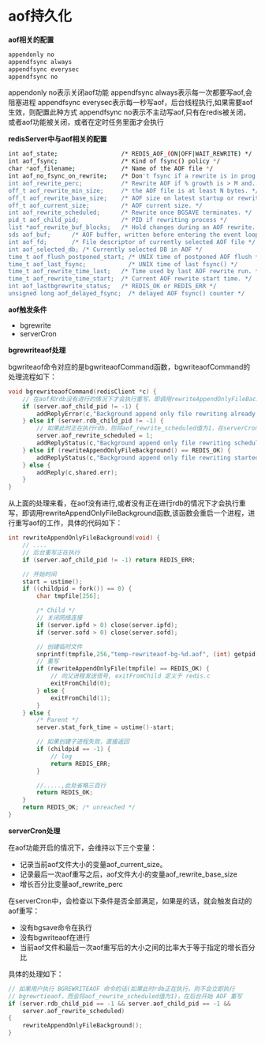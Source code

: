 aof持久化
====

**aof相关的配置**

```bash
appendonly no
appendfsync always
appendfsync everysec
appendfsync no
```

appendonly no表示关闭aof功能
appendfsync always表示每一次都要写aof,会阻塞进程
appendfsync everysec表示每一秒写aof，后台线程执行,如果需要aof生效，则配置此种方式
appendfsync no表示不主动写aof,只有在redis被关闭，或者aof功能被关闭，或者在定时任务里面才会执行

**redisServer中与aof相关的配置**
```bash
int aof_state;                  /* REDIS_AOF_(ON|OFF|WAIT_REWRITE) */
int aof_fsync;                  /* Kind of fsync() policy */
char *aof_filename;             /* Name of the AOF file */
int aof_no_fsync_on_rewrite;    /* Don't fsync if a rewrite is in prog. */
int aof_rewrite_perc;           /* Rewrite AOF if % growth is > M and... */
off_t aof_rewrite_min_size;     /* the AOF file is at least N bytes. */
off_t aof_rewrite_base_size;    /* AOF size on latest startup or rewrite. */
off_t aof_current_size;         /* AOF current size. */
int aof_rewrite_scheduled;      /* Rewrite once BGSAVE terminates. */
pid_t aof_child_pid;            /* PID if rewriting process */
list *aof_rewrite_buf_blocks;   /* Hold changes during an AOF rewrite. */
sds aof_buf;      /* AOF buffer, written before entering the event loop */
int aof_fd;       /* File descriptor of currently selected AOF file */
int aof_selected_db; /* Currently selected DB in AOF */
time_t aof_flush_postponed_start; /* UNIX time of postponed AOF flush */
time_t aof_last_fsync;            /* UNIX time of last fsync() */
time_t aof_rewrite_time_last;   /* Time used by last AOF rewrite run. */
time_t aof_rewrite_time_start;  /* Current AOF rewrite start time. */
int aof_lastbgrewrite_status;   /* REDIS_OK or REDIS_ERR */
unsigned long aof_delayed_fsync;  /* delayed AOF fsync() counter */
```

**aof触发条件**

- bgrewrite
- serverCron

**bgrewriteaof处理**

bgwriteaof命令对应的是bgwriteaofCommand函数，bgwriteaofCommand的处理流程如下：

```c
void bgrewriteaofCommand(redisClient *c) {
    // 在aof和rdb没有进行的情况下才会执行重写，即调用rewriteAppendOnlyFileBackground函数
    if (server.aof_child_pid != -1) {
        addReplyError(c,"Background append only file rewriting already in progress");
    } else if (server.rdb_child_pid != -1) {
        // 如果此时正在执行rdb，则将aof_rewrite_scheduled值为1，在serverCron函数中回进行处理，也就是延迟处理aof
        server.aof_rewrite_scheduled = 1;
        addReplyStatus(c,"Background append only file rewriting scheduled");
    } else if (rewriteAppendOnlyFileBackground() == REDIS_OK) {
        addReplyStatus(c,"Background append only file rewriting started");
    } else {
        addReply(c,shared.err);
    }
}
```

从上面的处理来看，在aof没有进行,或者没有正在进行rdb的情况下才会执行重写，即调用rewriteAppendOnlyFileBackground函数,该函数会重启一个进程，进行重写aof的工作，具体的代码如下：

```c
int rewriteAppendOnlyFileBackground(void) {
    // ....
    // 后台重写正在执行
    if (server.aof_child_pid != -1) return REDIS_ERR;

    // 开始时间
    start = ustime();
    if ((childpid = fork()) == 0) {
        char tmpfile[256];

        /* Child */
        // 关闭网络连接
        if (server.ipfd > 0) close(server.ipfd);
        if (server.sofd > 0) close(server.sofd);

        // 创建临时文件
        snprintf(tmpfile,256,"temp-rewriteaof-bg-%d.aof", (int) getpid());
        // 重写
        if (rewriteAppendOnlyFile(tmpfile) == REDIS_OK) {
            // 向父进程发送信号, exitFromChild 定义于 redis.c
            exitFromChild(0);
        } else {
            exitFromChild(1);
        }
    } else {
        /* Parent */
        server.stat_fork_time = ustime()-start;

        // 如果创建子进程失败，直接返回
        if (childpid == -1) {
            // log
            return REDIS_ERR;
        }

        //.....,此处省略三百行
        return REDIS_OK;
    }
    return REDIS_OK; /* unreached */
}
```

**serverCron处理**

在aof功能开启的情况下，会维持以下三个变量：
- 记录当前aof文件大小的变量aof_current_size。
- 记录最后一次aof重写之后，aof文件大小的变量aof_rewrite_base_size
- 增长百分比变量aof_rewrite_perc

在serverCron中，会检查以下条件是否全部满足，如果是的话，就会触发自动的aof重写：

- 没有bgsave命令在执行
- 没有bgwriteaof在进行
- 当前aof文件和最后一次aof重写后的大小之间的比率大于等于指定的增长百分比

具体的处理如下：

```c
// 如果用户执行 BGREWRITEAOF 命令的话(如果此时rdb正在执行，则不会立即执行
// bgrewrtieaof，而会将aof_rewrite_scheduled值为1)，在后台开始 AOF 重写
if (server.rdb_child_pid == -1 && server.aof_child_pid == -1 &&
    server.aof_rewrite_scheduled)
{
    rewriteAppendOnlyFileBackground();
}
```
